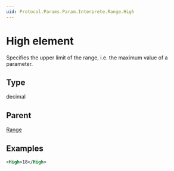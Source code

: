 ```yaml
---
uid: Protocol.Params.Param.Interprete.Range.High
---
```


# High element

Specifies the upper limit of the range, i.e. the maximum value of a parameter.

## Type

decimal

## Parent

[Range](xref:Protocol.Params.Param.Interprete.Range)

## Examples


```xml
<High>18</High>
```



